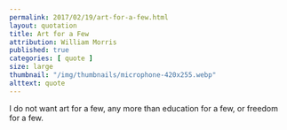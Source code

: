 ```yaml
---
permalink: 2017/02/19/art-for-a-few.html
layout: quotation
title: Art for a Few
attribution: William Morris
published: true
categories: [ quote ]
size: large
thumbnail: "/img/thumbnails/microphone-420x255.webp"
alttext: quote
---
```


I do not want art for a few, any more than education for a few, or freedom for a few.
